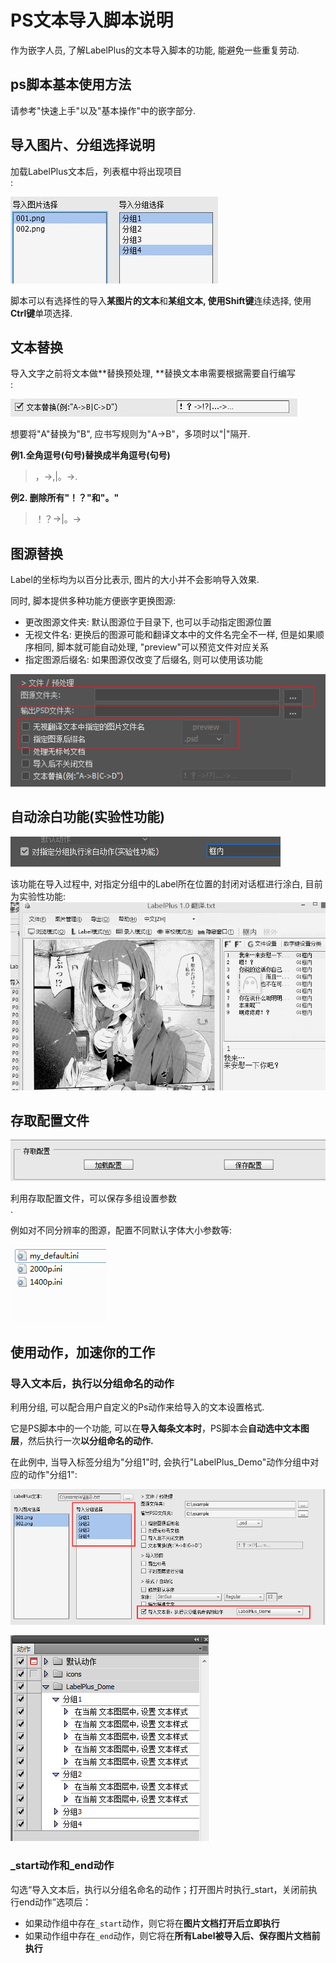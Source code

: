 # PS文本导入脚本说明

作为嵌字人员, 了解LabelPlus的文本导入脚本的功能, 能避免一些重复劳动.

## ps脚本基本使用方法

请参考"快速上手"以及"基本操作"中的嵌字部分.

## 导入图片、分组选择说明

加载LabelPlus文本后，列表框中将出现项目  
:

![](/assets/ps_script_1.jpg)

脚本可以有选择性的导入**某图片的文本**和**某组文本, **使用**Shift键**连续选择, 使用**Ctrl键**单项选择.

## 文本替换

导入文字之前将文本做**替换预处理, **替换文本串需要根据需要自行编写  
:

![](/assets/ps_script_2.jpg)

想要将"A"替换为"B", 应书写规则为"A-&gt;B"，多项时以"\|"隔开.

**例1.全角逗号\(句号\)替换成半角逗号\(句号\)**

> ，-&gt;,\|。-&gt;.

**例2. 删除所有"！？"和"。"**

> ！？-&gt;\|。-&gt;

## 图源替换

Label的坐标均为以百分比表示, 图片的大小并不会影响导入效果.

同时, 脚本提供多种功能方便嵌字更换图源:

* 更改图源文件夹: 默认图源位于目录下, 也可以手动指定图源位置
* 无视文件名: 更换后的图源可能和翻译文本中的文件名完全不一样, 但是如果顺序相同, 脚本就可能自动处理, "preview"可以预览文件对应关系
* 指定图源后缀名: 如果图源仅改变了后缀名, 则可以使用该功能

![](/assets/image_replace.png)

## 自动涂白功能\(实验性功能\)

![](/assets/script_涂白.png)

该功能在导入过程中, 对指定分组中的Label所在位置的封闭对话框进行涂白, 目前为实验性功能:![](/assets/涂白测试.gif)

## 存取配置文件

![](/assets/ps_script_3.jpg)

利用存取配置文件，可以保存多组设置参数  
.

例如对不同分辨率的图源，配置不同默认字体大小参数等:

![](/assets/ps_script_4.jpg)



## 使用动作，加速你的工作

### 导入文本后，执行以分组命名的动作

利用分组, 可以配合用户自定义的Ps动作来给导入的文本设置格式.

它是PS脚本中的一个功能, 可以在**导入每条文本时**，PS脚本会**自动选中文本图层**，然后执行一次**以分组命名的动作.**

在此例中, 当导入标签分组为"分组1"时, 会执行"LabelPlus\_Demo"动作分组中对应的动作"分组1":

![](/assets/group_action_3.jpg)

![](/assets/group_action_2.jpg)

### \_start动作和\_end动作

勾选“导入文本后，执行以分组名命名的动作；打开图片时执行\_start，关闭前执行end动作”选项后：

* 如果动作组中存在`_start`动作，则它将在**图片文档打开后立即执行**
* 如果动作组中存在`_end`动作，则它将在**所有Label被导入后、保存图片文档前执行**



